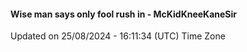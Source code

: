 #### Wise man says only fool rush in - McKidKneeKaneSir
Updated on 25/08/2024 - 16:11:34 (UTC) Time Zone
